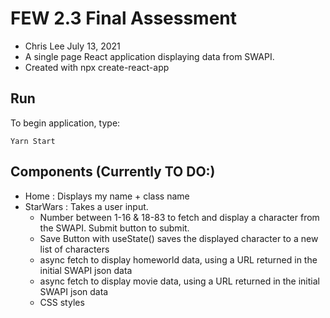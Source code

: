 # FEW 2.3 Final Assessment

- Chris Lee July 13, 2021
- A single page React application displaying data from SWAPI.
- Created with npx create-react-app

## Run

To begin application, type:

```
Yarn Start
```

## Components (Currently TO DO:)

- Home : Displays my name + class name
- StarWars : Takes a user input.
  - Number between 1-16 & 18-83 to fetch and display a character from the SWAPI. Submit button to submit.
  - Save Button with useState() saves the displayed character to a new list of characters
  - async fetch to display homeworld data, using a URL returned in the initial SWAPI json data
  - async fetch to display movie data, using a URL returned in the initial SWAPI json data
  - CSS styles
